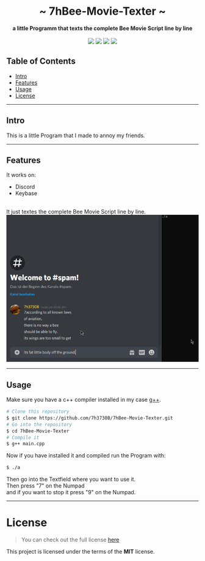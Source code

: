 <div align="center">
    <h1>~ 7hBee-Movie-Texter ~</h1>
    <strong>
        a little Programm that texts the complete Bee Movie Script line by line
    </strong><br/><br/>
    <img height="28" src="https://img.shields.io/github/license/7h3730B/7hBee-Movie-Texter?style=for-the-badge">
    <img height="28" src="https://img.shields.io/github/repo-size/7h3730B/7hBee-Movie-Texter?style=for-the-badge">
    <img height="28" src="https://img.shields.io/github/stars/7h3730B/7hBee-Movie-Texter?style=for-the-badge">
    <img height="28" src="https://forthebadge.com/images/badges/built-with-love.svg">

</div>  

## Table of Contents

* [Intro](#intro) 
* [Features](#features) 
* [Usage](#usage) 
* [License](#license)
---
## Intro

This is a little Program that I made to annoy my friends.

---  
## Features

It works on:
- Discord
- Keybase  
<br/>
It just textes the complete Bee Movie Script line by line.  
<img src="https://github.com/7h3730B/7hBee-Movie-Texter/blob/master/preview.gif">

---
## Usage
Make sure you have a c++ compiler installed in my case [g++](https://gcc.gnu.org/).  
``` BASH
# Clone this repository
$ git clone https://github.com/7h3730B/7hBee-Movie-Texter.git
# Go into the repository
$ cd 7hBee-Movie-Texter
# Compile it
$ g++ main.cpp
```
Now if you have installed it and compiled run the Program with:  
``` BASH
$ ./a
```
Then go into the Textfield where you want to use it.  
Then press "7" on the Numpad  
and if you want to stop it press "9" on the Numpad.  

---
# License
> You can check out the full license [here](https://github.com/7h3730B/7hBee-Movie-Texter/blob/master/LICENSE)  
 
This project is licensed under the terms of the **MIT** license.
